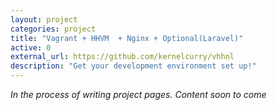 ```yaml
---
layout: project
categories: project
title: "Vagrant + HHVM  + Nginx + Optional(Laravel)"
active: 0
external_url: https://github.com/kernelcurry/vhhnl
description: "Get your development environment set up!"
---
```


*In the process of writing project pages.  Content soon to come*